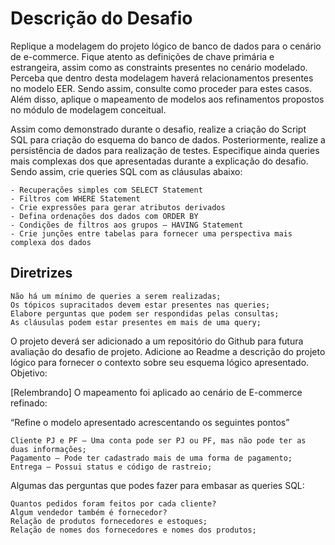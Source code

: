 # Descrição do Desafio

Replique a modelagem do projeto lógico de banco de dados para o cenário de e-commerce. Fique atento as definições de chave primária e estrangeira, assim como as constraints presentes no cenário modelado. Perceba que dentro desta modelagem haverá relacionamentos presentes no modelo EER. Sendo assim, consulte como proceder para estes casos. Além disso, aplique o mapeamento de modelos aos refinamentos propostos no módulo de modelagem conceitual.

Assim como demonstrado durante o desafio, realize a criação do Script SQL para criação do esquema do banco de dados. Posteriormente, realize a persistência de dados para realização de testes. Especifique ainda queries mais complexas dos que apresentadas durante a explicação do desafio. Sendo assim, crie queries SQL com as cláusulas abaixo:

    - Recuperações simples com SELECT Statement
    - Filtros com WHERE Statement
    - Crie expressões para gerar atributos derivados
    - Defina ordenações dos dados com ORDER BY
    - Condições de filtros aos grupos – HAVING Statement
    - Crie junções entre tabelas para fornecer uma perspectiva mais complexa dos dados

## Diretrizes

    Não há um mínimo de queries a serem realizadas;
    Os tópicos supracitados devem estar presentes nas queries;
    Elabore perguntas que podem ser respondidas pelas consultas;
    As cláusulas podem estar presentes em mais de uma query;

O projeto deverá ser adicionado a um repositório do Github para futura avaliação do desafio de projeto. Adicione ao Readme a descrição do projeto lógico para fornecer o contexto sobre seu esquema lógico apresentado.
Objetivo:

[Relembrando] O mapeamento foi aplicado ao cenário de E-commerce refinado:

“Refine o modelo apresentado acrescentando os seguintes pontos”

    Cliente PJ e PF – Uma conta pode ser PJ ou PF, mas não pode ter as duas informações;
    Pagamento – Pode ter cadastrado mais de uma forma de pagamento;
    Entrega – Possui status e código de rastreio;

Algumas das perguntas que podes fazer para embasar as queries SQL:

    Quantos pedidos foram feitos por cada cliente?
    Algum vendedor também é fornecedor?
    Relação de produtos fornecedores e estoques;
    Relação de nomes dos fornecedores e nomes dos produtos;


